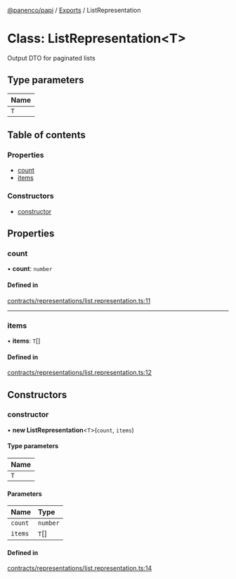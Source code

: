 [@panenco/papi](../README.md) / [Exports](../modules.md) / ListRepresentation

# Class: ListRepresentation<T\>

Output DTO for paginated lists

## Type parameters

| Name |
| :------ |
| `T` |

## Table of contents

### Properties

- [count](ListRepresentation.md#count)
- [items](ListRepresentation.md#items)

### Constructors

- [constructor](ListRepresentation.md#constructor)

## Properties

### count

• **count**: `number`

#### Defined in

[contracts/representations/list.representation.ts:11](https://github.com/Panenco/papi/blob/2f616a8/src/contracts/representations/list.representation.ts#L11)

___

### items

• **items**: `T`[]

#### Defined in

[contracts/representations/list.representation.ts:12](https://github.com/Panenco/papi/blob/2f616a8/src/contracts/representations/list.representation.ts#L12)

## Constructors

### constructor

• **new ListRepresentation**<`T`\>(`count`, `items`)

#### Type parameters

| Name |
| :------ |
| `T` |

#### Parameters

| Name | Type |
| :------ | :------ |
| `count` | `number` |
| `items` | `T`[] |

#### Defined in

[contracts/representations/list.representation.ts:14](https://github.com/Panenco/papi/blob/2f616a8/src/contracts/representations/list.representation.ts#L14)
